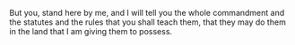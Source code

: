 But you, stand here by me, and I will tell you the whole commandment and the statutes and the rules that you shall teach them, that they may do them in the land that I am giving them to possess.
